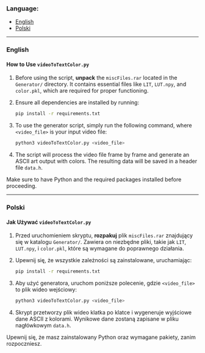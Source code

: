 ### Language: 
- [English](#english)
- [Polski](#polski) 

---

### English

#### How to Use `videoToTextColor.py`

1. Before using the script, **unpack** the `miscFiles.rar` located in the `Generator/` directory. It contains essential files like `LIT`, `LUT.npy`, and `color.pkl`, which are required for proper functioning.
   
2. Ensure all dependencies are installed by running:
   ```bash
   pip install -r requirements.txt
   ```

3. To use the generator script, simply run the following command, where `<video_file>` is your input video file:
   ```bash
   python3 videoToTextColor.py <video_file>
   ```

4. The script will process the video file frame by frame and generate an ASCII art output with colors. The resulting data will be saved in a header file `data.h`.

Make sure to have Python and the required packages installed before proceeding.

---

### Polski

#### Jak Używać `videoToTextColor.py`

1. Przed uruchomieniem skryptu, **rozpakuj** plik `miscFiles.rar` znajdujący się w katalogu `Generator/`. Zawiera on niezbędne pliki, takie jak `LIT`, `LUT.npy`, i `color.pkl`, które są wymagane do poprawnego działania.

2. Upewnij się, że wszystkie zależności są zainstalowane, uruchamiając:
   ```bash
   pip install -r requirements.txt
   ```

3. Aby użyć generatora, uruchom poniższe polecenie, gdzie `<video_file>` to plik wideo wejściowy:
   ```bash
   python3 videoToTextColor.py <video_file>
   ```

4. Skrypt przetworzy plik wideo klatka po klatce i wygeneruje wyjściowe dane ASCII z kolorami. Wynikowe dane zostaną zapisane w pliku nagłówkowym `data.h`.

Upewnij się, że masz zainstalowany Python oraz wymagane pakiety, zanim rozpoczniesz.
